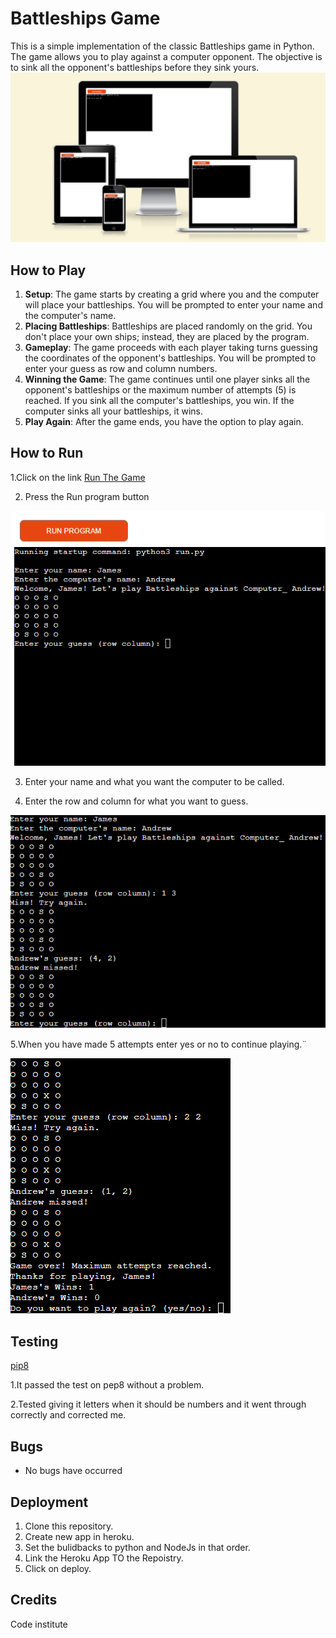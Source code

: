 # Battleships Game

This is a simple implementation of the classic Battleships game in Python. The game allows you to play against a computer opponent. The objective is to sink all the opponent's battleships before they sink yours.
![Alt text](images/4.png)

## How to Play

1. **Setup**: The game starts by creating a grid where you and the computer will place your battleships. You will be prompted to enter your name and the computer's name.
2. **Placing Battleships**: Battleships are placed randomly on the grid. You don't place your own ships; instead, they are placed by the program.
3. **Gameplay**: The game proceeds with each player taking turns guessing the coordinates of the opponent's battleships. You will be prompted to enter your guess as row and column numbers.
4. **Winning the Game**: The game continues until one player sinks all the opponent's battleships or the maximum number of attempts (5) is reached. If you sink all the computer's battleships, you win. If the computer sinks all your battleships, it wins.
5. **Play Again**: After the game ends, you have the option to play again.

## How to Run
1.Click on the link 
[Run The Game](https://battleships-game8-f3d58de3cd36.herokuapp.com/)
 
2. Press the Run program button

![Alt text](images/1.png)

3. Enter your name and what you want the computer to be called.

4. Enter the row and column for what you want to guess.

![Alt text](images/2.png)

5.When you have made 5 attempts enter yes or no to continue playing.¨

![Alt text](images/3.png)



## Testing
[pip8](https://pep8ci.herokuapp.com/#)

1.It passed the test on pep8 without a problem. 

2.Tested giving it letters when it should be numbers and it went through correctly and corrected me.

## Bugs
* No bugs have occurred

## Deployment
1. Clone this repository.
2. Create new app in heroku.
3. Set the bulidbacks to python and NodeJs in that order.
4. Link the Heroku App TO the Repoistry.
5. Click on deploy.

## Credits
Code institute